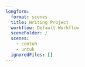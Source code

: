 ```yaml
---
longform:
  format: scenes
  title: Writing Project
  workflow: Default Workflow
  sceneFolder: /
  scenes:
    - contoh
    - untuk
  ignoredFiles: []
---
```

